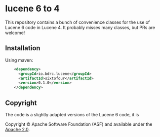 # lucene 6 to 4

This repository contains a bunch of convenience classes for the use of Lucene 6 code in Lucene 4. It probably misses many classes, but PRs are welcome!

## Installation

Using maven:

```xml
    <dependency>
      <groupId>io.bdrc.lucene</groupId>
      <artifactId>sixtofour</artifactId>
      <version>0.1.0</version>
    </dependency>
```

## Copyright

The code is a slightly adapted versions of the Lucene 6 code, it is

Copyright © Apache Software Foundation (ASF) and available under the [Apache 2.0](LICENSE).
